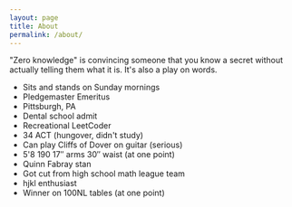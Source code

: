```yaml
---
layout: page
title: About
permalink: /about/
---
```

"Zero knowledge" is convincing someone that you know a secret without actually telling them what it is. It's also a play on words.

- Sits and stands on Sunday mornings
- Pledgemaster Emeritus
- Pittsburgh, PA
- Dental school admit
- Recreational LeetCoder
- 34 ACT (hungover, didn't study)
- Can play Cliffs of Dover on guitar (serious)
- 5'8 190 17″ arms 30″ waist (at one point)
- Quinn Fabray stan
- Got cut from high school math league team
- hjkl enthusiast
- Winner on 100NL tables (at one point)
